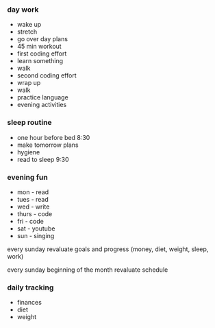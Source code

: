 ### day work 
- wake up
- stretch
- go over day plans
- 45 min workout
- first coding effort
- learn something 
- walk 
- second coding effort 
- wrap up 
- walk 
- practice language 
- evening activities

### sleep routine
- one hour before bed 8:30
- make tomorrow plans
- hygiene
- read to sleep 9:30

### evening fun
- mon - read 
- tues - read 
- wed - write 
- thurs - code 
- fri - code 
- sat - youtube 
- sun - singing

every sunday revaluate goals and progress (money, diet, weight, sleep, work)

every sunday beginning of the month revaluate schedule


### daily tracking
- finances
- diet
- weight
